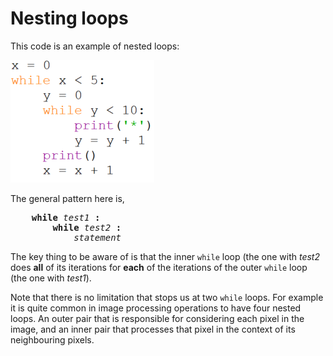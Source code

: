 # Nesting loops

This code is an example of nested loops:

![Nested print loops in Python.](15_Nested_loops.png)

The general pattern here is,

<pre>    <b>while</b> <i>test1</i> <b>:</b>
        <b>while</b> <i>test2</i> <b>:</b>
            <i>statement</i>
</pre>
The key thing to be aware of is that the inner `while` loop (the one
with _test2_ does **all** of its iterations for **each** of the
iterations of the outer `while` loop (the one with _test1_).

Note that there is no limitation that stops us at two `while` loops. For
example it is quite common in image processing operations to have four
nested loops. An outer pair that is responsible for considering each
pixel in the image, and an inner pair that processes that pixel in the
context of its neighbouring pixels.
